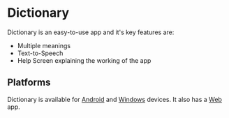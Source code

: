 # Dictionary

Dictionary is an easy-to-use app and it's key features are:

- Multiple meanings
- Text-to-Speech
- Help Screen explaining the working of the app

## Platforms

Dictionary is available for [Android](https://exp-shell-app-assets.s3.us-west-1.amazonaws.com/android/%40areen-rath/Dictionary-39e2c5243fa74ee4931e55896dde8f65-signed.apk) and [Windows](https://github.com/Areen-Rath/Dictionary-Desktop/releases/download/v2.3/Dictionary.Setup.2.3.0.exe) devices. It also has a [Web](https://areen-rath.github.io/Dictionary) app.